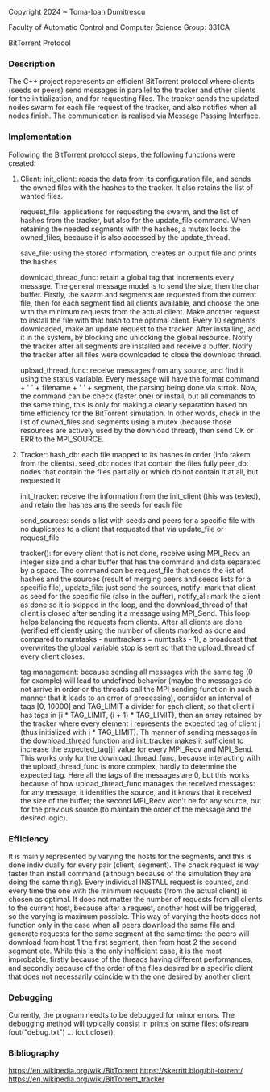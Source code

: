Copyright 2024 ~ Toma-Ioan Dumitrescu

Faculty of Automatic Control and Computer Science
Group: 331CA

BitTorrent Protocol

### Description

The C++ project reperesents an efficient BitTorrent protocol where clients (seeds
or peers) send messages in parallel to the tracker and other clients for the initialization,
and for requesting files. The tracker sends the updated nodes swarm for each file request
of the tracker, and also notifies when all nodes finish. The communication is realised via
Message Passing Interface.

### Implementation

Following the BitTorrent protocol steps, the following functions were created:

1) Client:
    init_client: reads the data from its configuration file, and sends the owned files
with the hashes to the tracker. It also retains the list of wanted files.

    request_file: applications for requesting the swarm, and the list of hashes from the
tracker, but also for the update_file command. When retaining the needed segments with the
hashes, a mutex locks the owned_files, because it is also accessed by the update_thread.

    save_file: using the stored information, creates an output file and prints the hashes

    download_thread_func: retain a global tag that increments every message. The general
message model is to send the size, then the char buffer. Firstly, the swarm and segments
are requested from the current file, then for each segment find all clients available, and
choose the one with the minimum requests from the actual client. Make another request to
install the file with that hash to the optimal client. Every 10 segments downloaded, make
an update request to the tracker. After installing, add it in the system, by blocking
and unlocking the global resource. Notify the tracker after all segments are installed
and receive a buffer. Notify the tracker after all files were downloaded to close the download thread.

    upload_thread_func: receive messages from any source, and find it using the status variable.
Every message will have the format command + ' ' + filename + ' ' + segment, the parsing being done
via strtok. Now, the command can be check (faster one) or install, but all commands to the same thing,
this is only for making a clearly separation based on time efficiency for the BitTorrent simulation.
In other words, check in the list of owned_files and segments using a mutex (because those resources
are actively used by the download thread), then send OK or ERR to the MPI_SOURCE.

2) Tracker:
    hash_db: each file mapped to its hashes in order (info takem from the clients).
    seed_db: nodes that contain the files fully
    peer_db: nodes that contain the files partially or which do not contain it at all, but requested it

    init_tracker: receive the information from the init_client (this was tested), and retain the hashes
ans the seeds for each file

    send_sources: sends a list with seeds and peers for a specific file with no duplicates to a client
that requested that via update_file or request_file

    tracker(): for every client that is not done, receive using MPI_Recv an integer size and a char buffer
that has the command and data separated by a space. The command can be request_file that sends the list
of hashes and the sources (result of merging peers and seeds lists for a specific file), update_file: just
send the sources, notify: mark that client as seed for the specific file (also in the buffer), notify_all:
mark the client as done so it is skipped in the loop, and the download_thread of that client is closed after
sending it a message using MPI_Send. This loop helps balancing the requests from clients. After all clients
are done (verified efficiently using the number of clients marked as done and compared to numtasks - numtrackers
= numtasks - 1), a broadcast that overwrites the global variable stop is sent so that the upload_thread of
every client closes.

    tag management: because sending all messages with the same tag (0 for example) will lead to undefined
behavior (maybe the messages do not arrive in order or the threads call the MPI sending function in such
a manner that it leads to an error of processing), consider an interval of tags [0, 10000] and TAG_LIMIT
a divider for each client, so that client i has tags in [i * TAG_LIMIT, (i + 1) * TAG_LIMIT), then an array
retained by the tracker where every element j represents the expected tag of client j (thus initialized
with j * TAG_LIMIT). Th manner of sending messages in the download_thread function and init_tracker makes
it sufficient to increase the expected_tag[j] value for every MPI_Recv and MPI_Send. This works only for
the download_thread_func, because interacting with the upload_thread_func is more complex, hardly to determine
the expected tag. Here all the tags of the messages are 0, but this works because of how upload_thread_func
manages the received messages: for any message, it identifies the source, and it knows that it received
the size of the buffer; the second MPI_Recv won't be for any source, but for the previous source (to maintain
the order of the message and the desired logic).

### Efficiency

It is mainly represented by varying the hosts for the segments, and this is done individually for every
pair (client, segment). The check request is way faster than install command (although because of the
simulation they are doing the same thing). Every individual INSTALL request is counted, and every time
the one with the minimum requests (from the actual client) is chosen as optimal. It does not matter the
number of requests from all clients to the current host, because after a request, another host will be
triggered, so the varying is maximum possible. This way of varying the hosts does not function only in the
case when all peers download the same file and generate requests for the same segment at the same time:
the peers will download from host 1 the first segment, then from host 2 the second segment etc. While this
is the only inefficient case, it is the most improbable, firstly because of the threads having different
performances, and secondly because of the order of the files desired by a specific client that does not
necessarily coincide with the one desired by another client.

### Debugging
Currently, the program needts to be debugged for minor errors. The debugging method will typically
consist in prints on some files: ofstream fout("debug.txt") ... fout.close().

### Bibliography
https://en.wikipedia.org/wiki/BitTorrent
https://skerritt.blog/bit-torrent/
https://en.wikipedia.org/wiki/BitTorrent_tracker
